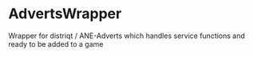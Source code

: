 # AdvertsWrapper
Wrapper for distriqt / ANE-Adverts which handles service functions and ready to be added to a game
